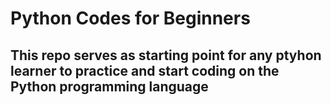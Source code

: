 # Python Codes for Beginners

## This repo serves as starting point for any ptyhon learner to practice and start coding on the Python programming language
